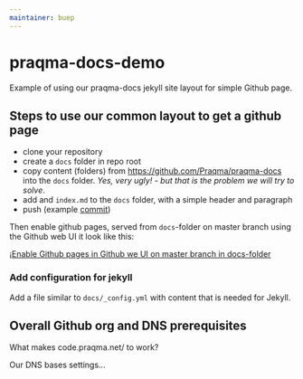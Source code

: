 ```yaml
---
maintainer: buep
---
```


# praqma-docs-demo

Example of using our praqma-docs jekyll site layout for simple Github page.

## Steps to use our common layout to get a github page

* clone your repository
* create a `docs` folder in repo root
* copy content (folders) from https://github.com/Praqma/praqma-docs into the `docs` folder. _Yes, very ugly! - but that is the problem we will try to solve_.
* add and `index.md` to the `docs` folder, with a simple header and paragraph
* push (example [commit](https://github.com/Praqma/praqma-docs-demo/commit/2a176a9e3815e8f88307cc928d4c7d152ae43e15))

Then enable github pages, served from `docs`-folder on master branch using the Github web UI it look like this:

¡[Enable Github pages in Github we UI on master branch in docs-folder](images/github-ui-enable-pages.jpg)

### Add configuration for jekyll

Add a file similar to `docs/_config.yml` with content that is needed for Jekyll.


## Overall Github org and DNS prerequisites


What makes code.praqma.net/<git-repo-name> to work?

Our DNS bases settings...
